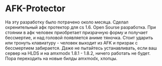 # AFK-Protector
На эту разработку было потрачено около месяца. Сделал охренительный афк протектор для cs 1.6. Open Sourse разработка. При стоянии в афк человек приобретает призрачную форму и получает бессмертие, и над головой появляется аниме тяночка. Стоит ударить или тронуть клавиатуру - человек выходит из AFK и призрак с бессмертием забирается. Даже не пытайтесь устанавливать, если ваш сервер на HLDS и на amxmodx 1.8.1 - 1.8.2, ничего работать не будет. Пора переходить на новые билды amxmodx, хлопцы.
